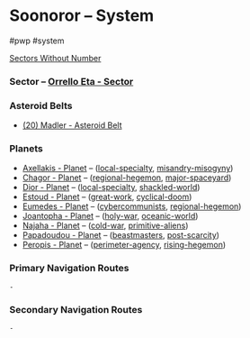 # Soonoror &ndash; System

#pwp #system 

[Sectors Without Number](https://sectorswithoutnumber.com/sector/bfDcBzTtgpeyLUfwzjio/system/cjZY7XQTPLalUItap6Mv)

### Sector &ndash; [Orrello Eta - Sector](Orrello%20Eta%20-%20Sector.md)

### Asteroid Belts

-   [(20) Madler - Asteroid Belt]((20)%20Madler%20-%20Asteroid%20Belt.md)

### Planets

-   [Axellakis - Planet](Axellakis%20-%20Planet.md) &ndash;  ([local-specialty](../../../Gaming/StarsWithoutNumber/Local%20Specialty.md), [misandry-misogyny](../../../Gaming/StarsWithoutNumber/Misandry_Misogyny.md))
-   [Chagor - Planet](Chagor%20-%20Planet.md) &ndash;  ([regional-hegemon](../../../Gaming/StarsWithoutNumber/Regional%20Hegemon.md), [major-spaceyard](../../../Gaming/StarsWithoutNumber/Major%20Spaceyard.md))
-   [Dior - Planet](Dior%20-%20Planet.md) &ndash; ([local-specialty](../../../Gaming/StarsWithoutNumber/Local%20Specialty.md), [shackled-world](../../../Gaming/StarsWithoutNumber/Shackled%20World.md))
-   [Estoud - Planet](Estoud%20-%20Planet.md) &ndash;  ([great-work](../../../Gaming/StarsWithoutNumber/Great%20Work.md), [cyclical-doom](../../../Gaming/StarsWithoutNumber/Cyclical%20Doom.md))
-   [Eumedes - Planet](Eumedes%20-%20Planet.md)  &ndash; ([cybercommunists](../../../Gaming/StarsWithoutNumber/Cybercommunists.md), [regional-hegemon](../../../Gaming/StarsWithoutNumber/Regional%20Hegemon.md))
-   [Joantopha - Planet](Joantopha%20-%20Planet.md) &ndash;  ([holy-war](../../../Gaming/StarsWithoutNumber/Holy%20War.md), [oceanic-world](../../../Gaming/StarsWithoutNumber/Oceanic%20World.md))
-   [Najaha - Planet](Najaha%20-%20Planet.md) &ndash;  ([cold-war](../../../Gaming/StarsWithoutNumber/Cold%20War.md), [primitive-aliens](../../../Gaming/StarsWithoutNumber/Primitive%20Aliens.md))
-   [Papadoudou - Planet](Papadoudou%20-%20Planet.md) &ndash;  ([beastmasters](../../../Gaming/StarsWithoutNumber/Beastmasters.md), [post-scarcity](../../../Gaming/StarsWithoutNumber/Post-Scarcity.md))
-   [Peropis - Planet](Peropis%20-%20Planet.md) &ndash;  ([perimeter-agency](../../../Gaming/StarsWithoutNumber/Perimeter%20Agency.md), [rising-hegemon](../../../Gaming/StarsWithoutNumber/Rising%20Hegemon.md))

### Primary Navigation Routes
	- 

### Secondary Navigation Routes
	- 
